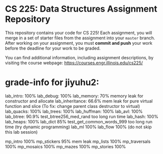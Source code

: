# CS 225: Data Structures Assignment Repository

This repository contains your code for CS 225!  Each assignment, you will merge in a set of starter files from the assignment into your `master` branch.  After working on your assignment, you must **commit and push** your work before the deadline for your work to be graded.

You can find additional information, including assignment descriptions, by visiting the course webpage: https://courses.engr.illinois.edu/cs225/


# grade-info for jiyuhu2:
lab_intro:               100%
lab_debug:               100%
lab_memory:              70%
    memory leak for constructor and allocate
lab_inheritance:         66.6%
    mem leak for pure virtual function and slice
    (To fix: change parent class destructor to virtual)
lab_quacks:              100%
lab_trees:               100%
lab_huffman:             100%
lab_avl:                 100%
lab_btree:               90.9%
    test_btree256_med_rand
    too long run time
lab_hash:                100%
lab_heaps:               100%
lab_dict                 85%
    test_get_common_words_999
    too long run time
    (try dynamic programming)
lab_ml                   100%
lab_flow                 100%
    (do not skip this lab session)


mp_intro                 100%
mp_stickers              95%
    mem leak
mp_lists                 100%
mp_traversals            100%
mp_mosaics               100%
mp_mazes                 100%
mp_stories               100%
